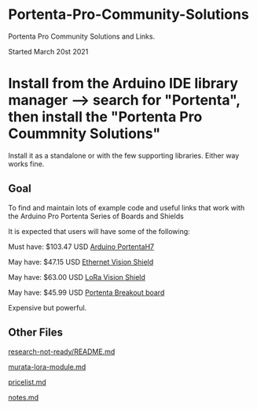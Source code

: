 # Portenta-Pro-Community-Solutions
Portenta Pro Community Solutions and Links. 

Started March 20st 2021

# Install from the Arduino IDE library manager --> search for "Portenta", then install the "Portenta Pro Coummnity Solutions"

Install it as a standalone or with the few supporting libraries. Either way works fine.

## Goal


To find and maintain lots of example code and useful links that work with the Arduino Pro Portenta Series of Boards and Shields




It is expected that users will have some of the following:

Must have: $103.47 USD [Arduino PortentaH7](https://store.arduino.cc/usa/portenta-h7)   

May have: $47.15 USD [Ethernet Vision Shield](https://store.arduino.cc/usa/portenta-vision-shield)   

May have: $63.00 USD [LoRa Vision Shield](https://store.arduino.cc/usa/portenta-vision-shield-lora)   

May have: $45.99 USD [Portenta Breakout board](https://store.arduino.cc/usa/portenta-breakout)   

Expensive but powerful.



## Other Files


[research-not-ready/README.md](research-not-ready/README.md)

[murata-lora-module.md](murata-lora-module.md)

[pricelist.md](pricelist.md)

[notes.md](notes.md)




